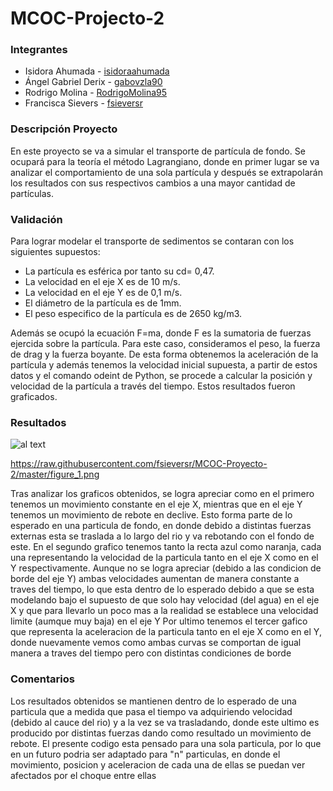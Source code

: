 # MCOC-Projecto-2


### Integrantes 
* Isidora Ahumada - [isidoraahumada](https://github.com/isidoraahumada)
* Ángel Gabriel Derix - [gabovzla90](https://github.com/gabovzla90)
* Rodrigo Molina - [RodrigoMolina95](https://github.com/RodrigoMolina95)
* Francisca Sievers - [fsieversr](https://github.com/fsieversr)
### Descripción Proyecto
En este proyecto se va a simular el transporte de partícula de fondo. Se ocupará para la teoría el método Lagrangiano, donde en primer lugar se va analizar el comportamiento de una sola partícula y después se extrapolarán los resultados con sus respectivos cambios a una mayor cantidad de partículas.
    
### Validación
Para lograr modelar el transporte de sedimentos se contaran con los siguientes supuestos:
* La partícula es esférica por tanto su cd= 0,47.
* La velocidad en el eje X es de 10 m/s.
* La velocidad en el eje Y es de 0,1 m/s.
* El diámetro de la partícula es de 1mm.
* El peso especifico de la partícula es de 2650 kg/m3. 
 
Además se ocupó la ecuación F=ma, donde F es la sumatoria de fuerzas ejercida sobre la partícula. Para este caso, consideramos el peso, la fuerza de drag y la fuerza boyante. De esta forma obtenemos la aceleración de la partícula y además tenemos la velocidad inicial supuesta, a partir de estos datos y el comando odeint de Python, se procede a calcular la posición y velocidad de la partícula a través del tiempo. Estos resultados fueron graficados.  

### Resultados
![al text](https://github.com/fsieversr/MCOC-Proyecto-2/blob/master/figure_1.png) 

https://raw.githubusercontent.com/fsieversr/MCOC-Proyecto-2/master/figure_1.png

Tras analizar los graficos obtenidos, se logra apreciar como en el primero tenemos un movimiento constante en el eje X, mientras que en el eje Y tenemos un movimiento de rebote en declive. Esto forma parte de lo esperado en una particula de fondo, en donde debido a distintas fuerzas externas esta se traslada a lo largo del rio y va rebotando con el fondo de este.
En el segundo grafico tenemos tanto la recta azul como naranja, cada una representando la velocidad de la particula tanto en el eje X como en el Y respectivamente. Aunque no se logra apreciar (debido a las condicion de borde del eje Y) ambas velocidades aumentan de manera constante a traves del tiempo, lo que esta dentro de lo esperado debido a que se esta modelando bajo el supuesto de que solo hay velocidad (del agua) en el eje X y que para llevarlo un poco mas a la realidad se establece una velocidad limite (aumque muy baja) en el eje Y
Por ultimo tenemos el tercer gafico que representa la aceleracion de la particula tanto en el eje X como en el Y, donde nuevamente vemos como ambas curvas se comportan de igual manera a traves del tiempo pero con distintas condiciones de borde
 
### Comentarios
Los resultados obtenidos se mantienen dentro de lo esperado de una particula que a medida que pasa el tiempo va adquiriendo velocidad (debido al cauce del rio) y a la vez se va trasladando, donde este ultimo es producido por distintas fuerzas dando como resultado un movimiento de rebote. 
El presente codigo esta pensado para una sola particula, por lo que en un futuro podria ser adaptado para "n" particulas, en donde el movimiento, posicion y aceleracion de cada una de ellas se puedan ver afectados por el choque entre ellas
